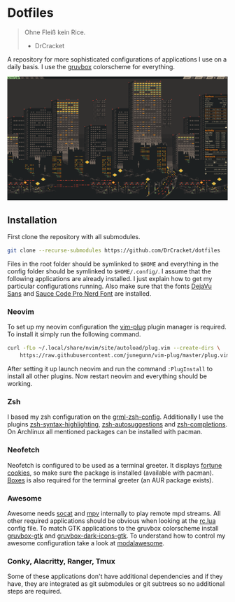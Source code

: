 # Dotfiles

> Ohne Fleiß kein Rice.
> - DrCracket

A repository for more sophisticated configurations of applications I use on a
daily basis. I use the
[gruvbox](https://github.com/morhetz/gruvbox) colorscheme for everything.

![](.rice.png)

## Installation

First clone the repository with all submodules.

```sh
git clone --recurse-submodules https://github.com/DrCracket/dotfiles
```

Files in the root folder should be symlinked to `$HOME` and everything in the
config folder should be symlinked to `$HOME/.config/`. I assume that the
following applications are already installed. I just explain how to get my
particular configurations running.
Also make sure that the fonts [DejaVu Sans](https://dejavu-fonts.github.io/)
and [Sauce Code Pro Nerd
Font](https://github.com/ryanoasis/nerd-fonts/tree/master/patched-fonts/SourceCodePro)
are installed.

### Neovim

To set up my neovim configuration the
[vim-plug](https://github.com/junegunn/vim-plug) plugin manager is required. To
install it simply run the following command.

```sh
curl -fLo ~/.local/share/nvim/site/autoload/plug.vim --create-dirs \
    https://raw.githubusercontent.com/junegunn/vim-plug/master/plug.vim
```

After setting it up launch neovim and run the command `:PlugInstall` to install
all other plugins. Now restart neovim and everything should be working.

### Zsh

I based my zsh configuration on the
[grml-zsh-config](https://github.com/grml/grml-etc-core/tree/master/usr_share_grml/zsh).
Additionally I use the plugins
[zsh-syntax-highlighting](https://github.com/zsh-users/zsh-syntax-highlighting),
[zsh-autosuggestions](https://github.com/zsh-users/zsh-autosuggestions) and
[zsh-completions](https://github.com/zsh-users/zsh-completions). On Archlinux
all mentioned packages can be installed with pacman.

### Neofetch
Neofetch is configured to be used as a terminal greeter. It displays [fortune
cookies](https://www.shlomifish.org/open-source/projects/fortune-mod/), so make
sure the package is installed (available with pacman).
[Boxes](https://boxes.thomasjensen.com/) is also required for the terminal
greeter (an AUR package exists).

### Awesome
Awesome needs [socat](http://www.dest-unreach.org/socat/) and
[mpv](https://mpv.io/) internally to play remote mpd streams. All other
required applications should be obvious when looking at the
[rc.lua](config/awesome/rc.lua) config file. To match GTK applications to the
gruvbox colorscheme install
[gruvbox-gtk](https://github.com/3ximus/gruvbox-gtk) and
[gruvbox-dark-icons-gtk](https://github.com/jmattheis/gruvbox-dark-icons-gtk).
To understand how to control my awesome configuration take a look at
[modalawesome](https://github.com/DrCracket/modalawesome).

### Conky, Alacritty, Ranger, Tmux
Some of these applications don't have additional dependencies and if they have,
they are integrated as git submodules or git subtrees so no additional steps
are required.

